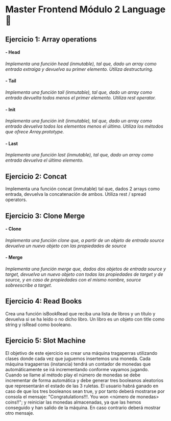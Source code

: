 # Master Frontend Módulo 2 Language :lemon:

## Ejercicio 1: Array operations
#### - Head
_Implementa una función head (inmutable), tal que, dado un array como entrada extraiga y devuelva su primer elemento. Utiliza destructuring._
#### - Tail
_Implementa una función tail (inmutable), tal que, dado un array como entrada devuelta todos menos el primer elemento. Utiliza rest operator._
#### - Init
_Implementa una función init (inmutable), tal que, dado un array como entrada devuelva todos los elementos menos el último. Utiliza los métodos que ofrece Array.prototype._
#### - Last
_Implementa una función last (inmutable), tal que, dado un array como entrada devuelva el último elemento._

## Ejercicio 2: Concat
Implementa una función concat (inmutable) tal que, dados 2 arrays como entrada, devuelva la concatenación de ambos. Utiliza rest / spread operators.

## Ejercicio 3: Clone Merge
#### - Clone
_Implementa una función clone que, a partir de un objeto de entrada source devuelva un nuevo objeto con las propiedades de source_

#### - Merge
_Implementa una función merge que, dados dos objetos de entrada source y target, devuelva un nuevo objeto con todas las propiedades de target y de source, y en caso de propiedades con el mismo nombre, source sobreescribe a target._

## Ejercicio 4: Read Books
Crea una función isBookRead que reciba una lista de libros y un título y devuelva si se ha leído o no dicho libro. Un libro es un objeto con title como string y isRead como booleano.

## Ejercicio 5: Slot Machine
El objetivo de este ejercicio es crear una máquina tragaperras utilizando clases donde cada vez que juguemos insertemos una moneda. Cada máquina tragaperras (instancia) tendrá un contador de monedas que automáticamente se irá incrementando conforme vayamos jugando.
Cuando se llame al método play el número de monedas se debe incrementar de forma automática y debe generar tres booleanos aleatorios que representarán el estado de las 3 ruletas. 
El usuario habrá ganado en caso de que los tres booleanos sean true, y por tanto deberá mostrarse por consola el mensaje:
"Congratulations!!!. You won <número de monedas> coins!!";
y reiniciar las monedas almacenadas, ya que las hemos conseguido y han salido de la máquina. En caso contrario deberá mostrar otro mensaje.

